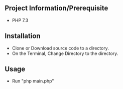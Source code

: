 ## Project Information/Prerequisite

- PHP 7.3


## Installation

- Clone or Download source code to a directory. 
- On the Terminal, Change Directory to the directory.

## Usage

- Run "php main.php"
